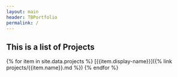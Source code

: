 ```yaml
---
layout: main
header: TBPortfolio
permalink: /
--- 
```

<h2>This is a list of Projects</h2>

{% for item in site.data.projects %}
[{{item.display-name}}]({% link projects/{{item.name}}.md %})
{% endfor %}
